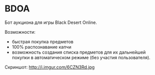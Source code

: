 # BDOA
Бот аукциона для игры Black Desert Online.

Возможности:
- быстрая покупка предметов
- 100% распознавание капчи
- возможность создания списка предметов для их дальнейшей покупки в автоматическом режиме (без участия пользователя).

Скриншот: http://i.imgur.com/6CZN3Rd.jpg
